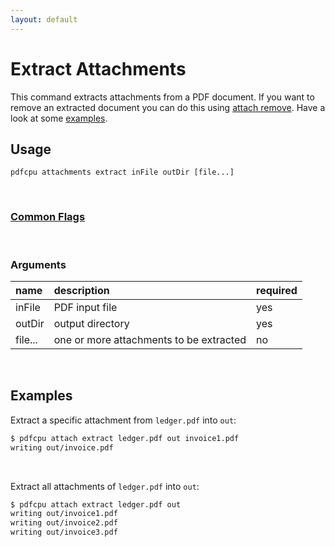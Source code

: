 ```yaml
---
layout: default
---
```


# Extract Attachments

This command extracts attachments from a PDF document. 
If you want to remove an extracted document you can do this using [attach remove](attach_remove.md). Have a look at some [examples](#examples).

## Usage

```
pdfcpu attachments extract inFile outDir [file...]
```

<br>

### [Common Flags](../getting_started/common_flags)

<br>

### Arguments

| name         | description         | required
|:-------------|:--------------------|:--------
| inFile       | PDF input file      | yes
| outDir       | output directory    | yes
| file...      | one or more attachments to be extracted | no

<br>

## Examples

Extract a specific attachment from `ledger.pdf` into `out`:

```sh
$ pdfcpu attach extract ledger.pdf out invoice1.pdf
writing out/invoice.pdf
```

<br>

Extract all attachments of `ledger.pdf` into `out`:

```sh
$ pdfcpu attach extract ledger.pdf out
writing out/invoice1.pdf
writing out/invoice2.pdf
writing out/invoice3.pdf
```
